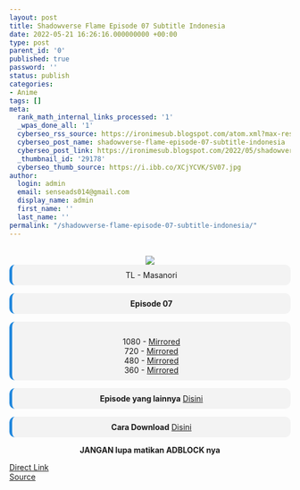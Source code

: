 ```yaml
---
layout: post
title: Shadowverse Flame Episode 07 Subtitle Indonesia
date: 2022-05-21 16:26:16.000000000 +00:00
type: post
parent_id: '0'
published: true
password: ''
status: publish
categories:
- Anime
tags: []
meta:
  rank_math_internal_links_processed: '1'
  _wpas_done_all: '1'
  cyberseo_rss_source: https://ironimesub.blogspot.com/atom.xml?max-results=150
  cyberseo_post_name: shadowverse-flame-episode-07-subtitle-indonesia
  cyberseo_post_link: https://ironimesub.blogspot.com/2022/05/shadowverse-flame-episode-07-subtitle.html
  _thumbnail_id: '29178'
  cyberseo_thumb_source: https://i.ibb.co/XCjYCVK/SV07.jpg
author:
  login: admin
  email: senseads014@gmail.com
  display_name: admin
  first_name: ''
  last_name: ''
permalink: "/shadowverse-flame-episode-07-subtitle-indonesia/"
---
```


<div style="text-align: center">
<br />
<img src="{{ site.baseurl }}/assets/2022/05/SV07.jpg" />
<div style="background-color: #f3f3f3;border-left: 5px solid #2288dd;border-radius: 10px;padding: 10px">
TL - Masanori</div>
<p></p>
<div style="background-color: #f3f3f3;border-left: 5px solid #2288dd;border-radius: 10px;padding: 10px">
<strong>Episode 07</strong> </div>
<p></p>
<div style="background-color: #f3f3f3;border-left: 5px solid #2288dd;border-radius: 10px;padding: 10px">
<br />
1080 - <a href="https://mir.cr/FJSPJPBL">Mirrored</a><br />
720 - <a href="https://mir.cr/YRMY3E2U">Mirrored</a><br />
480 - <a href="https://mir.cr/0E8AVLF4">Mirrored</a><br />
360 - <a href="https://mir.cr/1QTX1IAF">Mirrored</a>
</div>
<p></p>
<div style="background-color: #f3f3f3;border-left: 5px solid #2288dd;border-radius: 10px;padding: 10px">
<strong>Episode yang lainnya</strong> <a href="https://ironimesub.blogspot.com/p/shadowverse-flame.html">Disini</a>
</div>
<p></p>
<div style="background-color: #f3f3f3;border-left: 5px solid #2288dd;border-radius: 10px;padding: 10px">
<strong>Cara Download</strong> <a href="https://ironimesub.blogspot.com/2022/04/cara-mendownload-di-mirrored.html">Disini</a>
</div>
<p><strong>JANGAN lupa matikan ADBLOCK nya</strong></p>
</div>
<div class="divbtn"> <a href="https://handymansurrender.com/fihup8buzv?key=94550f7ce39444073321dde3b8782f97" class="btn"><i class="fa fa-download"></i> Direct Link</a> <br /><a href="https://ironimesub.blogspot.com/2022/05/shadowverse-flame-episode-07-subtitle.html">Source</a> </div>
